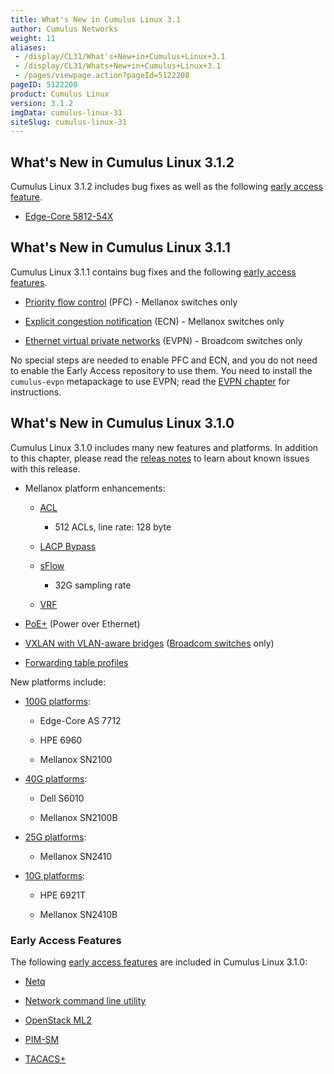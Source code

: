 ```yaml
---
title: What's New in Cumulus Linux 3.1
author: Cumulus Networks
weight: 11
aliases:
 - /display/CL31/What's+New+in+Cumulus+Linux+3.1
 - /display/CL31/Whats+New+in+Cumulus+Linux+3.1
 - /pages/viewpage.action?pageId=5122208
pageID: 5122208
product: Cumulus Linux
version: 3.1.2
imgData: cumulus-linux-31
siteSlug: cumulus-linux-31
---
```

## What's New in Cumulus Linux 3.1.2</span>

Cumulus Linux 3.1.2 includes bug fixes as well as the following [early
access
feature](https://support.cumulusnetworks.com/hc/en-us/articles/202933878).

  - [Edge-Core 5812-54X](http://cumulusnetworks.com/HCL)

## What's New in Cumulus Linux 3.1.1</span>

Cumulus Linux 3.1.1 contains bug fixes and the following [early access
features](https://support.cumulusnetworks.com/hc/en-us/articles/202933878).

  - [Priority flow control](/version/cumulus-linux-31/Configuring-and-Managing-Network-Interfaces/Buffer-and-Queue-Management/#span-id-src-5122108-bufferandqueuemanagement-pfc-class-confluence-anchor-link-span-configuring-priority-flow-control-span)
    (PFC) - Mellanox switches only

  - [Explicit congestion notification](http://Buffer%20and%20Queue%20Management#BufferandQueueManagement-ecn)
    (ECN) - Mellanox switches only

  - [Ethernet virtual private networks](/version/cumulus-linux-31/Layer-1-and-Layer-2-Features/Network-Virtualization/Ethernet-Virtual-Private-Network-EVPN)
    (EVPN) - Broadcom switches only

No special steps are needed to enable PFC and ECN, and you do not need
to enable the Early Access repository to use them. You need to install
the `cumulus-evpn` metapackage to use EVPN; read the [EVPN chapter](/version/cumulus-linux-31/Layer-1-and-Layer-2-Features/Network-Virtualization/Ethernet-Virtual-Private-Network-EVPN)
for instructions.

## What's New in Cumulus Linux 3.1.0</span>

Cumulus Linux 3.1.0 includes many new features and platforms. In
addition to this chapter, please read the [releas notes](https://support.cumulusnetworks.com/hc/en-us/articles/224473608)
to learn about known issues with this release.

  - Mellanox platform enhancements:
    
      - [ACL](/version/cumulus-linux-31/System-Management/Netfilter-ACLs/)
        - 512 ACLs, line rate: 128 byte
    
      - [LACP Bypass](/version/cumulus-linux-31/Layer-1-and-Layer-2-Features/LACP-Bypass)
    
      - [sFlow](/version/cumulus-linux-31/Monitoring-and-Troubleshooting/Network-Troubleshooting/Monitoring-System-Statistics-and-Network-Traffic-with-sFlow)
        - 32G sampling rate
    
      - [VRF](/version/cumulus-linux-31/Layer-3-Features/Virtual-Routing-and-Forwarding-VRF)

  - [PoE+](/version/cumulus-linux-31/System-Management/Power-over-Ethernet-PoE)
    (Power over Ethernet)

  - [VXLAN with VLAN-aware bridges](/version/cumulus-linux-31/Layer-1-and-Layer-2-Features/Ethernet-Bridging-VLANs/VLAN-aware-Bridge-Mode-for-Large-scale-Layer-2-Environments/)
    ([Broadcom switches](https://cumulusnetworks.com/hcl) only)

  - [Forwarding table profiles](/version/cumulus-linux-31/Layer-3-Features/Routing/#span-id-src-5122117-routing-uft-class-confluence-anchor-link-span-forwarding-table-profiles-span)

New platforms include:

  - [100G platforms](https://cumulusnetworks.com/hcl):
    
      - Edge-Core AS 7712
    
      - HPE 6960
    
      - Mellanox SN2100

  - [40G platforms](https://cumulusnetworks.com/hcl):
    
      - Dell S6010
    
      - Mellanox SN2100B

  - [25G platforms](https://cumulusnetworks.com/hcl):
    
      - Mellanox SN2410

  - [10G platforms](https://cumulusnetworks.com/hcl):
    
      - HPE 6921T
    
      - Mellanox SN2410B

### Early Access Features</span>

The following [early access
features](https://support.cumulusnetworks.com/hc/en-us/articles/202933878)
are included in Cumulus Linux 3.1.0:

  - [Netq](/version/cumulus-linux-31/Monitoring-and-Troubleshooting/Network-Troubleshooting/Using-netq-to-Troubleshoot-the-Network)

  - [Network command line
    utility](/version/cumulus-linux-31/Configuring-and-Managing-Network-Interfaces/Network-Command-Line-Utility)

  - [OpenStack
    ML2](/version/cumulus-linux-31/Network-Solutions/OpenStack-Neutron-ML2-and-Cumulus-Linux)

  - [PIM-SM](/version/cumulus-linux-31/Layer-3-Features/Protocol-Independent-Multicast-PIM)

  - [TACACS+](/version/cumulus-linux-31/System-Management/Authentication-Authorization-and-Accounting/TACACS+)

